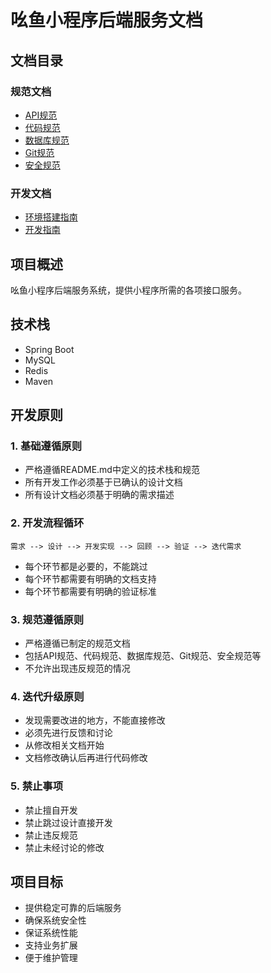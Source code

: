 # 吆鱼小程序后端服务文档

## 文档目录

### 规范文档
- [API规范](./standards/api-standards.md)
- [代码规范](./standards/code-standards.md)
- [数据库规范](./standards/database-standards.md)
- [Git规范](./standards/git-standards.md)
- [安全规范](./standards/security-standards.md)

### 开发文档
- [环境搭建指南](./development/README.md)
- [开发指南](./development/README.md)

## 项目概述
吆鱼小程序后端服务系统，提供小程序所需的各项接口服务。

## 技术栈
- Spring Boot
- MySQL
- Redis
- Maven 

## 开发原则

### 1. 基础遵循原则
- 严格遵循README.md中定义的技术栈和规范
- 所有开发工作必须基于已确认的设计文档
- 所有设计文档必须基于明确的需求描述

### 2. 开发流程循环
```
需求 --> 设计 --> 开发实现 --> 回顾 --> 验证 --> 迭代需求
```
- 每个环节都是必要的，不能跳过
- 每个环节都需要有明确的文档支持
- 每个环节都需要有明确的验证标准

### 3. 规范遵循原则
- 严格遵循已制定的规范文档
- 包括API规范、代码规范、数据库规范、Git规范、安全规范等
- 不允许出现违反规范的情况

### 4. 迭代升级原则
- 发现需要改进的地方，不能直接修改
- 必须先进行反馈和讨论
- 从修改相关文档开始
- 文档修改确认后再进行代码修改

### 5. 禁止事项
- 禁止擅自开发
- 禁止跳过设计直接开发
- 禁止违反规范
- 禁止未经讨论的修改

## 项目目标
- 提供稳定可靠的后端服务
- 确保系统安全性
- 保证系统性能
- 支持业务扩展
- 便于维护管理 